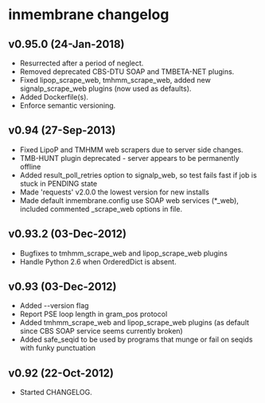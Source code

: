 # inmembrane changelog

## v0.95.0 (24-Jan-2018)
* Resurrected after a period of neglect.
* Removed deprecated CBS-DTU SOAP and TMBETA-NET plugins.
* Fixed lipop_scrape_web, tmhmm_scrape_web, added new signalp_scrape_web plugins (now used as defaults).
* Added Dockerfile(s).
* Enforce semantic versioning.

## v0.94 (27-Sep-2013)
* Fixed LipoP and TMHMM web scrapers due to server side changes.
* TMB-HUNT plugin deprecated - server appears to be permanently offline
* Added result_poll_retries option to signalp_web, so test fails fast if job is stuck in PENDING state
* Made 'requests' v2.0.0 the lowest version for new installs
* Made default inmembrane.config use SOAP web services (*_web), included commented _scrape_web options in file.

## v0.93.2 (03-Dec-2012)
* Bugfixes to tmhmm_scrape_web and lipop_scrape_web plugins
* Handle Python 2.6 when OrderedDict is absent.

## v0.93 (03-Dec-2012)

* Added --version flag
* Report PSE loop length in gram_pos protocol
* Added tmhmm_scrape_web and lipop_scrape_web plugins (as default since CBS SOAP service seems currently broken)
* Added safe_seqid to be used by programs that munge or fail on seqids with funky punctuation

## v0.92 (22-Oct-2012)

* Started CHANGELOG.
